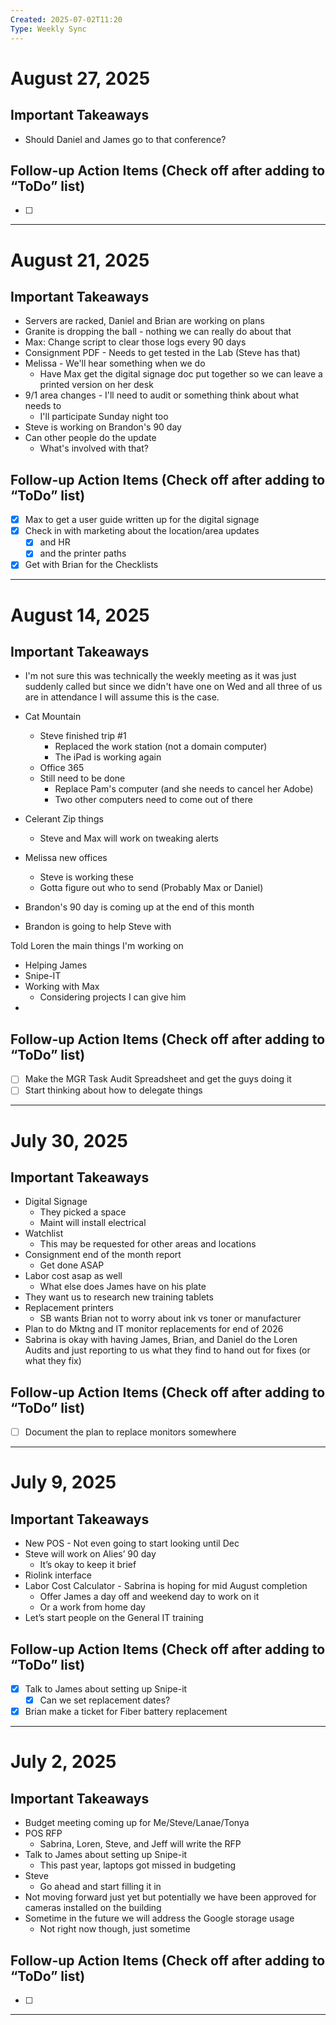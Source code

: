 ```yaml
---
Created: 2025-07-02T11:20
Type: Weekly Sync
---
```

# August 27, 2025

## Important Takeaways

- Should Daniel and James go to that conference?

## Follow-up Action Items (Check off after adding to “ToDo” list)

- [ ] 

---
# August 21, 2025

## Important Takeaways

- Servers are racked, Daniel and Brian are working on plans
- Granite is dropping the ball - nothing we can really do about that
- Max: Change script to clear those logs every 90 days
- Consignment PDF - Needs to get tested in the Lab (Steve has that)
- Melissa - We'll hear something when we do
	- Have Max get the digital signage doc put together so we can leave a printed version on her desk
- 9/1 area changes - I'll need to audit or something think about what needs to
	- I'll participate Sunday night too
- Steve is working on Brandon's 90 day
- Can other people do the update
	- What's involved with that?

## Follow-up Action Items (Check off after adding to “ToDo” list)

- [x] Max to get a user guide written up for the digital signage
- [x] Check in with marketing about the location/area updates
	- [x] and HR
	- [x] and the printer paths
- [x] Get with Brian for the Checklists

---
# August 14, 2025

## Important Takeaways

- I'm not sure this was technically the weekly meeting as it was just suddenly called but since we didn't have one on Wed and all three of us are in attendance I will assume this is the case.

- Cat Mountain
	- Steve finished trip #1
		- Replaced the work station (not a domain computer)
		- The iPad is working again
	- Office 365
	- Still need to be done
		- Replace Pam's computer (and she needs to cancel her Adobe)
		- Two other computers need to come out of there
- Celerant Zip things
	- Steve and Max will work on tweaking alerts
- Melissa new offices
	- Steve is working these
	- Gotta figure out who to send (Probably Max or Daniel)
- Brandon's 90 day is coming up at the end of this month
- Brandon is going to help Steve with

Told Loren the main things I'm working on
- Helping James
- Snipe-IT
- Working with Max
	- Considering projects I can give him
- 

## Follow-up Action Items (Check off after adding to “ToDo” list)

- [ ] Make the MGR Task Audit Spreadsheet and get the guys doing it
- [ ] Start thinking about how to delegate things

---

# July 30, 2025

## Important Takeaways

- Digital Signage
	- They picked a space
	- Maint will install electrical
- Watchlist
	- This may be requested for other areas and locations
- Consignment end of the month report
	- Get done ASAP
- Labor cost asap as well
	- What else does James have on his plate
- They want us to research new training tablets
- Replacement printers
	- SB wants Brian not to worry about ink vs toner or manufacturer
- Plan to do Mktng and IT monitor replacements for end of 2026
- Sabrina is okay with having James, Brian, and Daniel do the Loren Audits and just reporting to us what they find to hand out for fixes (or what they fix)

## Follow-up Action Items (Check off after adding to “ToDo” list)

- [ ] Document the plan to replace monitors somewhere

---

# July 9, 2025

## Important Takeaways

- New POS - Not even going to start looking until Dec
- Steve will work on Alies’ 90 day
    - It’s okay to keep it brief
- Riolink interface
- Labor Cost Calculator - Sabrina is hoping for mid August completion
    - Offer James a day off and weekend day to work on it
    - Or a work from home day
- Let’s start people on the General IT training

## Follow-up Action Items (Check off after adding to “ToDo” list)

- [x] Talk to James about setting up Snipe-it
    - [x] Can we set replacement dates?
- [x] Brian make a ticket for Fiber battery replacement

---

# July 2, 2025

## Important Takeaways

- Budget meeting coming up for Me/Steve/Lanae/Tonya
- POS RFP
    - Sabrina, Loren, Steve, and Jeff will write the RFP
- Talk to James about setting up Snipe-it
    - This past year, laptops got missed in budgeting
- Steve
    - Go ahead and start filling it in
- Not moving forward just yet but potentially we have been approved for cameras installed on the building
- Sometime in the future we will address the Google storage usage
    - Not right now though, just sometime

## Follow-up Action Items (Check off after adding to “ToDo” list)

- [ ] 

---

